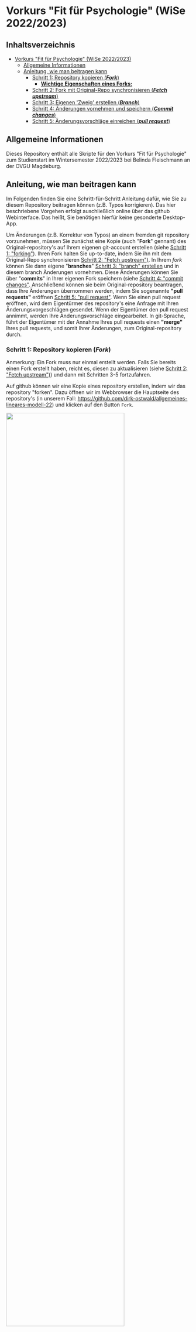 # Vorkurs "Fit für Psychologie" (WiSe 2022/2023)



## Inhaltsverzeichnis <!-- omit in toc -->
- [Vorkurs "Fit für Psychologie" (WiSe 2022/2023)](#allgemeines-lineares-modell-sose-2022)
  - [Allgemeine Informationen](#allgemeine-informationen)
  - [Anleitung, wie man beitragen kann](#anleitung-wie-man-beitragen-kann)
    - [Schritt 1: Repository kopieren (***Fork***)](#schritt-1-repository-kopieren-fork)
      - [**Wichtige Eigenschaften eines Forks:**](#wichtige-eigenschaften-eines-forks)
    - [Schritt 2: Fork mit Original-Repo synchronisieren (***Fetch upstream***)](#schritt-2-fork-mit-original-repo-synchronisieren-fetch-upstream)
    - [Schritt 3: Eigenen 'Zweig' erstellen (***Branch***)](#schritt-3-eigenen-zweig-erstellen-branch)
    - [Schritt 4: Änderungen vornehmen und speichern (***Commit changes***)](#schritt-4-änderungen-vornehmen-und-speichern-commit-changes)
    - [Schritt 5: Änderungsvorschläge einreichen (***pull request***)](#schritt-5-änderungsvorschläge-einreichen-pull-request)

## Allgemeine Informationen
Dieses Repository enthält alle Skripte für den Vorkurs "Fit für Psychologie" zum Studienstart im Wintersemester 2022/2023 bei Belinda Fleischmann an der OVGU Magdeburg.

## Anleitung, wie man beitragen kann
Im Folgenden finden Sie eine Schritt-für-Schritt Anleitung dafür, wie Sie zu diesem Repository beitragen können (z.B. Typos korrigieren). Das hier beschriebene Vorgehen erfolgt auschließlich online über das github Webinterface. Das heißt, Sie benötigen hierfür keine gesonderte Desktop-App. 

Um Änderungen (z.B. Korrektur von Typos) an einem fremden git repository vorzunehmen, müssen Sie zunächst eine Kopie (auch "**Fork**" gennant) des Original-repository's auf Ihrem eigenen git-account erstellen (siehe [Schritt 1: "forking"](#schritt-1-repository-kopieren-fork)). Ihren Fork halten Sie up-to-date, indem Sie ihn mit dem Original-Repo synchronisieren [Schritt 2: "Fetch upstream")](#schritt-2-fork-mit-original-repo-synchronisieren-fetch-upstream). In Ihrem *fork* können Sie dann eigene "**branches**" [Schritt 3: "branch" erstellen](#schritt-3-eigenen-zweig-erstellen-branch) und in diesem branch Änderungen vornehmen. Diese Änderungen können Sie über "**commits**" in Ihrer eigenen Fork speichern (siehe [Schritt 4: "commit changes"](#schritt-4-änderungen-vornehmen-und-speichern-commit-changes). Anschließend können sie beim Original-repository beantragen, dass Ihre Änderungen übernommen werden, indem Sie sogenannte **"pull requests"** eröffnen [Schritt 5: "pull request"](#schritt-5-änderungsvorschläge-einreichen-pull-request). Wenn Sie einen pull request eröffnen, wird dem Eigentürmer des repository's eine Anfrage mit Ihren Änderungsvorgeschlägen gesendet. Wenn der Eigentümer den pull request annimmt, werden Ihre Änderungsvorschläge eingearbeitet. In git-Sprache, führt der Eigentümer mit der Annahme Ihres pull requests einen **"merge"** Ihres pull requests, und somit Ihrer Änderungen, zum Original-repository durch. 

### Schritt 1: Repository kopieren (***Fork***)
Anmerkung: Ein Fork muss nur einmal erstellt werden. Falls Sie bereits einen Fork erstellt haben, reicht es, diesen zu aktualisieren (siehe [Schritt 2: "Fetch upstream")](#schritt-2-fork-mit-original-repo-synchronisieren-fetch-upstream)) und dann mit Schritten 3-5 fortzufahren.

Auf github können wir eine Kopie eines repository erstellen, indem wir das repository "forken". Dazu öffnen wir im Webbrowser die Hauptseite des repository's (in unserem Fall: https://github.com/dirk-ostwald/allgemeines-lineares-modell-22) und klicken auf den Button `Fork`.

<img src="doc/Abbildungen/Abb_1_fork_0_click_fork.png" width="80%"/>

Wir werden dann auf eine neue Seite weitergeleitet, wo wir dem Fork, den wir erstellen möchten einen *Repository name* geben können. Es empfiehlt sich, den Namen des Original-Repository's zu wählen. In diesem Beispiel also "allgemeines-lineares-modell-22". Anschließend klicken wir auf `Create fork`. 

<img src="doc/Abbildungen/Abb_2_fork_1_create_fork.png" width="80%"/>

Das Kopieren kann ggf. einen Moment dauern und wir sehen:

<img src="doc/Abbildungen/Abb_3_fork_2_forking_wait.png" width="80%"/>

Wenn das Forking erfolgreich abgeschlossen wurde, werden wir automatisch auf die Hauptseite unseres neuen Forks (also der Kopie des Original-Repository's, die unter unserem eigenen github-account erstellt wurde) weitergeleitet. Oben links wird unser git-account-Name und dahinter nach einem ```/``` der Name unsers Forks (rosa Pfeil) angezeigt. Darunter wird uns ein Link zur Original-Repo angezeigt (grüner Pfeil). 

<img src="doc/Abbildungen/Abb_4_fork_4_new_fork_created.png" width="80%"/>

  
#### **Wichtige Eigenschaften eines Forks:** 

* Alle Änderungen, die im Fork vorgenommen werden, werden *nicht* im Original-Repository geändert. Änderungen im eigenen Fork können mit der [**pull-request**](#schritt-5-änderungsvorschläge-einreichen-pull-request)-Funktion als Anfrage beim Eigentümer des Original-Repo's eingereicht werden. Erst wenn der Eigentümer den pull-request annimmt, werden die Änderungen im Original-Repo übernommen. (Achtung! bevor Sie Änderungen vornehmen, sollten Sie stets zuerst Schritt 2 - 4 durchführen)
* Änderungen im Original-Repository werden im Fork *nicht* automatisch synchronisiert. Ein Fork kann jedoch jederzeit mit dem Origianl-Repository synchronisiert werden (mit der [**fetch upstream**](#schritt-2-fork-mit-original-repo-synchronisieren-fetch-upstream)-Funktion)
* Einmal erstellt, bleibt ein Fork solange bestehen, bis wir es löschen. Falls Sie vorhaben, in Zukunft noch weitere Änderungen vorzunehmen, empfiehlt es sich, den Fork zu behalten, und diesen regelmäßig mit dem Original-Repo zu synchronisieren (siehe [**fetch upstream**](#schritt-2-fork-mit-original-repo-synchronisieren-fetch-upstream)) 
* Löschen des Fork führt nicht zum Löschen der Original-Repository. 

### Schritt 2: Fork mit Original-Repo synchronisieren (***Fetch upstream***)
Um den eigenen Fork mit dem Original-Repo zu synchronisieren, gehen wir auf die Hauptseite unsere Fork. Dort wird uns stets angezeigt, ob die branch ...

TODO: screenshot von fetch upstream

### Schritt 3: Eigenen 'Zweig' erstellen (***Branch***)
Ein git Repository kann einen oder mehrere sogenannte "Branches" haben. Es gibt immer eine "Haupt-branch", die idR. "main" oder "master" heißt. Änderungen (auch im eigenen Fork) sollten stets auf einer extra dafür kreierten branch erfolgen. 

Um einen branch zu erzeugen klicken wir auf den Reiter, wo man die branch auswählen kann (pinker Pfeil unten im Bild). Dort können wir den Namen einer neuen branch eingeben und diesen erstellen. 

<img src="doc/Abbildungen/Abb_5_branch_create.png" width="80%"/>

Wenn github die neue branch erstellt hat bekommen wir eine eine Benachrichtigung in der oberen Leiste und befinden uns automatisch auf unserer neuen branch.

<img src="doc/Abbildungen/Abb_6_branch_created.png" width="80%"/>

### Schritt 4: Änderungen vornehmen und speichern (***Commit changes***)

Bevor wir Änderungen vornehmen, sollten wir stets sicherstellen, dass 
1. unser Fork up-to-date ist (siehe [***fetch upstream***](#schritt-2-fork-mit-original-repo-synchronisieren-fetch-upstream)) und
2. wir uns in einer anderen branch als der Hauptbranch befinden (siehe [***branch***](#schritt-3-eigenen-zweig-erstellen-branch))

Um online Änderungen vorzunehmen öffnen wir zunächst die Datei, an der wir etwas ändern möchten. Dazu klicken wir einfach auf die entsprechenden Ordner und/oder Dateien. In unserem Beispiel möchten wir einen Typo ("and" statt "an") im R-Markdown Code für das Vorlesungs-Skript 3_Matrizen korrigieren. Wir brauchen also die Datei ```3_Matrizen.Rmd```, welche sich im Ordner ```/3_Matrizen``` befindet. Wenn wir die Datei geöffnet haben, wird uns der code im Lesemodus angezeigt. Das heißt, wir können den code noch nicht bearbeiten. Um die Bearbeitung freizuschalten klicken wir auf das Bearbeitungssymbol (Bleistift) oben rechts 

<img src="doc/Abbildungen/Abb_7_edit.png" width="80%"/>

Es stehen nun 2 Reiter zur Auswahl. Im ```Edit file```-Reiter (pinker Pfeil) können wir die gewünschte(n) Änderung(en) (grüner Pfeil) vornehmen.

<img src="doc/Abbildungen/Abb_8_edit_file.png" width="80%"/>

<img src="doc/Abbildungen/Abb_9_edit_and.png" width="80%"/>

Anschließend können wir unsere Änderung im ```Preview changes```-Reiter (pinker Pfeil) überprüfen (orangener Pfeil) und speichern (in git-Spache: "Änderung übergeben" / ***commit changes***). Jeder commit braucht eine **commit message**, welche aussagt, wie sich diese Änderung auf den Code auswirkt. commit messages (hellblauer Pfeil) werden konventionell im Imperativ geschrieben, weil Sie quasi als Befehl ausdrücken, was ein commit am code ändern soll. In unserem Beispiel korrigiert unser commit einen typo. Anders ausgedrückt, führt dieser commit den Befehl *"Fix typo in Selbskontrollfrage 8"* aus. Optional kann darunter noch eine detailliertere Beschreibung der Änderung angegeben werden. Mit dem button ```Commit changes``` (grüner Pfeil) werden die Änderungen im eigenen branch des eigenen Forks gespeichert.

<img src="doc/Abbildungen/Abb_10_commit.png" width="80%"/>

Wenn wir jetzt auf die Hauptseite unseres Forks navigieren, wird uns automatisch angezeigt, dass unsere branch ```fix-typos-matrizen``` "recent pushes" hat und die Option zu ```Compare & pull request``` besteht. Für unsere Zwecke kann "recent pushes" als "neue Änderungen" verstanden. Diese Benachrichtigung sagt uns also, dass auf unserer branch neue Änderungen gemacht wurden und die Option besteht, diese mit dem Original-Repo zu vergleichen (Compare) und ggf. unsere Änderungen als Vorschläge einzureichen ([**pull-request**](#schritt-5-änderungsvorschläge-einreichen-pull-request))

<img src="doc/Abbildungen/Abb_11_recent_pushes.png" width="80%"/>


### Schritt 5: Änderungsvorschläge einreichen (***pull request***)

Änderungen, die im eigenen Fork gespeichert (commited) sind können per ***pull request*** als Vorschlag an das Original-Repo eingereicht werden. Dazu eröffnen wir einen **pull request**, indem wir auf den button ```Compare & pull request``` klicken (grüner Pfeil).

<img src="doc/Abbildungen/Abb_12_compare_pull_reqest.png" width="80%"/>

Es öffnet sich eine neue Seite, auf der wir einen Titel (pink) und eineBeschreibung (orange) zu unserem pull request angeben können. Falls ein pull request nur einen commit beinhaltet, so wie in unserem Beispiel, wählt github per default die commit message und description des einen commits. Anschließend klicken wir auf ```Create pull request```, um unsere Änderungen einzureichen. 
